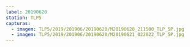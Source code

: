 ```yaml
---
label: 20190620
station: TLP5
capturas:
  - imagem: TLP5/2019/201906/20190620/M20190620_211500_TLP_5P.jpg
  - imagem: TLP5/2019/201906/20190620/M20190621_022022_TLP_5P.jpg
---
```

